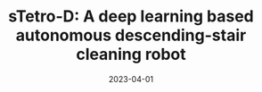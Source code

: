 ---
title: "sTetro-D: A deep learning based autonomous descending-stair cleaning robot"
authors: Veerajagadheswar Prabakaran, Anh Vu Le, Phone Thiha Kyaw, Prathap Kandasamy, Aung Paing, Rajesh Elara Mohan
venue: Engineering Applications of Artificial Intelligence
year: 2023
cover_image: /assets/img/publications/sTetro-D.jpg
link: https://www.sciencedirect.com/science/article/pii/S0952197623000283?casa_token=ww3L0c-pbhcAAAAA:7jes7txiaifk2IHtapImvFqBQ6C9AgtekxtJor3DihjHiaH1Sk166Ybjb2ZDXmCtpa4kOyozJA
date: 2023-04-01
---